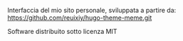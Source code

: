 Interfaccia del mio sito personale, sviluppata a partire da: https://github.com/reuixiy/hugo-theme-meme.git

Software distribuito sotto licenza MIT
